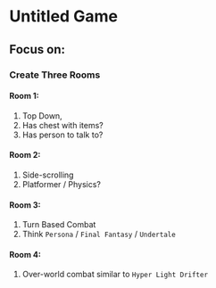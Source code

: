 # Untitled Game
## Focus on:
### Create Three Rooms

#### Room 1:
1. Top Down, 
2. Has chest with items?
3. Has person to talk to?

#### Room 2:
1. Side-scrolling
2. Platformer  / Physics?

#### Room 3:
1. Turn Based Combat
2. Think `Persona` / `Final Fantasy` / `Undertale`

#### Room 4: 
1. Over-world combat similar to `Hyper Light Drifter` 
